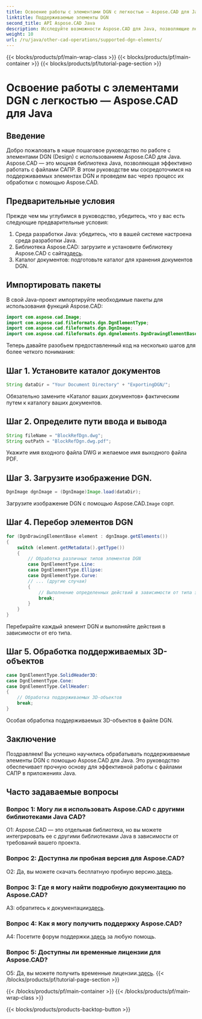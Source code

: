 ```yaml
---
title: Освоение работы с элементами DGN с легкостью — Aspose.CAD для Java
linktitle: Поддерживаемые элементы DGN
second_title: API Aspose.CAD Java
description: Исследуйте возможности Aspose.CAD для Java, позволяющие легко обрабатывать элементы DGN. Наше пошаговое руководство обеспечивает плавную интеграцию обработки файлов САПР.
weight: 10
url: /ru/java/other-cad-operations/supported-dgn-elements/
---
```


{{< blocks/products/pf/main-wrap-class >}}
{{< blocks/products/pf/main-container >}}
{{< blocks/products/pf/tutorial-page-section >}}

# Освоение работы с элементами DGN с легкостью — Aspose.CAD для Java

## Введение

Добро пожаловать в наше пошаговое руководство по работе с элементами DGN (Design) с использованием Aspose.CAD для Java. Aspose.CAD — это мощная библиотека Java, позволяющая эффективно работать с файлами САПР. В этом руководстве мы сосредоточимся на поддерживаемых элементах DGN и проведем вас через процесс их обработки с помощью Aspose.CAD.

## Предварительные условия

Прежде чем мы углубимся в руководство, убедитесь, что у вас есть следующие предварительные условия:

1. Среда разработки Java: убедитесь, что в вашей системе настроена среда разработки Java.
2.  Библиотека Aspose.CAD: загрузите и установите библиотеку Aspose.CAD с сайта[здесь](https://releases.aspose.com/cad/java/).
3. Каталог документов: подготовьте каталог для хранения документов DGN.

## Импортировать пакеты

В свой Java-проект импортируйте необходимые пакеты для использования функций Aspose.CAD:

```java
import com.aspose.cad.Image;
import com.aspose.cad.fileformats.dgn.DgnElementType;
import com.aspose.cad.fileformats.dgn.DgnImage;
import com.aspose.cad.fileformats.dgn.dgnelements.DgnDrawingElementBase;
```

Теперь давайте разобьем предоставленный код на несколько шагов для более четкого понимания:

## Шаг 1. Установите каталог документов

```java
String dataDir = "Your Document Directory" + "ExportingDGN/";
```

Обязательно замените «Каталог ваших документов» фактическим путем к каталогу ваших документов.

## Шаг 2. Определите пути ввода и вывода

```java
String fileName = "BlockRefDgn.dwg";
String outPath = "BlockRefDgn.dwg.pdf";
```

Укажите имя входного файла DWG и желаемое имя выходного файла PDF.

## Шаг 3. Загрузите изображение DGN.

```java
DgnImage dgnImage = (DgnImage)Image.load(dataDir);
```

 Загрузите изображение DGN с помощью Aspose.CAD.`Image` сорт.

## Шаг 4. Перебор элементов DGN

```java
for (DgnDrawingElementBase element : dgnImage.getElements())
{
    switch (element.getMetadata().getType())
    {
        // Обработка различных типов элементов DGN
        case DgnElementType.Line:
        case DgnElementType.Ellipse:
        case DgnElementType.Curve:
        // ... (другие случаи)
        {
            // Выполнение определенных действий в зависимости от типа элемента.
            break;
        }
    }
}
```

Перебирайте каждый элемент DGN и выполняйте действия в зависимости от его типа.

## Шаг 5. Обработка поддерживаемых 3D-объектов

```java
case DgnElementType.SolidHeader3D:
case DgnElementType.Cone:
case DgnElementType.CellHeader:
{
    // Обработка поддерживаемых 3D-объектов
    break;
}
```

Особая обработка поддерживаемых 3D-объектов в файле DGN.

## Заключение

Поздравляем! Вы успешно научились обрабатывать поддерживаемые элементы DGN с помощью Aspose.CAD для Java. Это руководство обеспечивает прочную основу для эффективной работы с файлами САПР в приложениях Java.

## Часто задаваемые вопросы

### Вопрос 1: Могу ли я использовать Aspose.CAD с другими библиотеками Java CAD?

О1: Aspose.CAD — это отдельная библиотека, но вы можете интегрировать ее с другими библиотеками Java в зависимости от требований вашего проекта.

### Вопрос 2: Доступна ли пробная версия для Aspose.CAD?

 О2: Да, вы можете скачать бесплатную пробную версию.[здесь](https://releases.aspose.com/).

### Вопрос 3: Где я могу найти подробную документацию по Aspose.CAD?

 A3: обратитесь к документации[здесь](https://reference.aspose.com/cad/java/).

### Вопрос 4: Как я могу получить поддержку Aspose.CAD?

 A4: Посетите форум поддержки.[здесь](https://forum.aspose.com/c/cad/19) за любую помощь.

### Вопрос 5: Доступны ли временные лицензии для Aspose.CAD?

 О5: Да, вы можете получить временные лицензии.[здесь](https://purchase.aspose.com/temporary-license/).
{{< /blocks/products/pf/tutorial-page-section >}}

{{< /blocks/products/pf/main-container >}}
{{< /blocks/products/pf/main-wrap-class >}}

{{< blocks/products/products-backtop-button >}}
